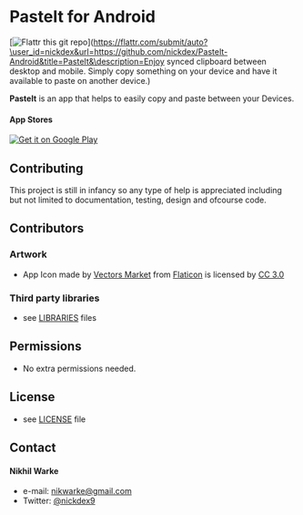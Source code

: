 PasteIt for Android
======
[![Flattr this git repo](http://api.flattr.com/button/flattr-badge-large.png)](https://flattr.com/submit/auto?\user_id=nickdex&url=https://github.com/nickdex/PasteIt-Android&title=PasteIt&\description=Enjoy synced clipboard between desktop and mobile. Simply copy something on your device and have it available to paste on another device.)

**PasteIt** is an app that helps to easily copy and paste between your Devices.

#### App Stores
<!-- edit this image location -->
[![Get it on Google Play](https://raw.github.com/repat/README-template/master/googleplay.png)](https://play.google.com/store/apps/details?id=com.package.path)

<!-- #### Screenshot
![Screenshot Android](http://url/screenshot-appname-android.png "screenshot Android") -->

## Contributing
This project is still in infancy so any type of help is appreciated including but not limited to documentation, testing, design and ofcourse code. 

## Contributors
### Artwork
* App Icon made by [Vectors Market](http://www.flaticon.com/authors/vectors-market) from [Flaticon](http://www.flaticon.com) is licensed by [CC 3.0](http://creativecommons.org/licenses/by/3.0/)

### Third party libraries
* see [LIBRARIES](https://github.com/username/appname/blob/master/LIBRARIES.md) files

## Permissions
* No extra permissions needed.

## License
* see [LICENSE](https://github.com/username/appname/blob/master/LICENSE.md) file

## Contact
#### Nikhil Warke
* e-mail: nikwarke@gmail.com
* Twitter: [@nickdex9](https://twitter.com/nickdex9)
